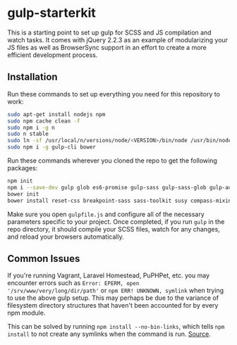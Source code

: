 # gulp-starterkit

This is a starting point to set up gulp for SCSS and JS compilation and watch tasks. It comes with jQuery 2.2.3 as an example of modularizing your JS files as well as BrowserSync support in an effort to create a more efficient development process.

## Installation

Run these commands to set up everything you need for this repository to work:

```bash
sudo apt-get install nodejs npm
sudo npm cache clean -f
sudo npm i -g n
sudo n stable
sudo ln -sf /usr/local/n/versions/node/<VERSION>/bin/node /usr/bin/node 
sudo npm i -g gulp-cli bower
```

Run these commands wherever you cloned the repo to get the following packages:

```bash
npm init
npm i --save-dev gulp glob es6-promise gulp-sass gulp-sass-glob gulp-autoprefixer gulp-concat browser-sync
bower init
bower install reset-css breakpoint-sass sass-toolkit susy compass-mixins --save
```

Make sure you open `gulpfile.js` and configure all of the necessary parameters specific to your project. Once completed, if you run `gulp` in the repo directory, it should compile your SCSS files, watch for any changes, and reload your browsers automatically.

## Common Issues

If you're running Vagrant, Laravel Homestead, PuPHPet, etc. you may encounter errors such as `Error: EPERM, open '/srv/www/very/long/dir/path'` or `npm ERR! UNKNOWN, symlink` when trying to use the above gulp setup. This may perhaps be due to the variance of filesystem directory structures that haven't been accounted for by every npm module.

This can be solved by running `npm install --no-bin-links`, which tells `npm install` to not create any symlinks when the command is run. [Source](https://harvsworld.com/2015/how-to-fix-npm-install-errors-on-vagrant-on-windows-because-the-paths-are-too-long/).
